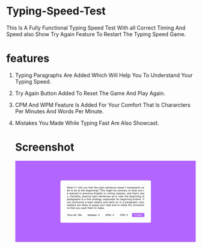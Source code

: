 # Typing-Speed-Test
This Is A Fully Functional Typing Speed Test With all Correct Timing And Speed also Show Try Again Feature To Restart The Typing Speed Game.
# features
1. Typing Paragraphs Are Added Which Will Help You To Understand Your Typing Speed.
2. Try Again Button Added To Reset The Game And Play Again.
3. CPM And WPM Feature Is Added For Your Comfort That Is Chararcters Per Minutes And Words Per Minute.
4. Mistakes You Made While Typing Fast Are Also Showcast.

   # Screenshot
   ![image alt](https://github.com/Yashkolte1/Typing-Speed-Test-Kyash/blob/main/typing%20speed.jpg?raw=true)

